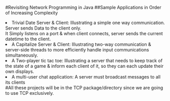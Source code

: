 #Revisiting Network Programming in Java 
##Sample Applications in Order of Increasing Complexity 
<li> Trivial Date Server & Client: Illustrating a simple one way communication. Server sends Data to the client only.  </li>
It Simply listens on a port & when client connects, server sends the current datetime to the client.  
<li>A Capitalize Server & Client: Illustrating two-way communication & server-side threads to more efficiently handle input communications simultaneously.</li>  
<li>A Two-player tic tac toe: Illustrating a server that needs to keep track of the state of a game & inform each client of it, so they can each update their own displays. </li>  
<li> A multi-user chat application: A server must broadcast messages to all its clients</li>
#All these projects will be in the TCP package/directory since we are going to use TCP exclusively. 

